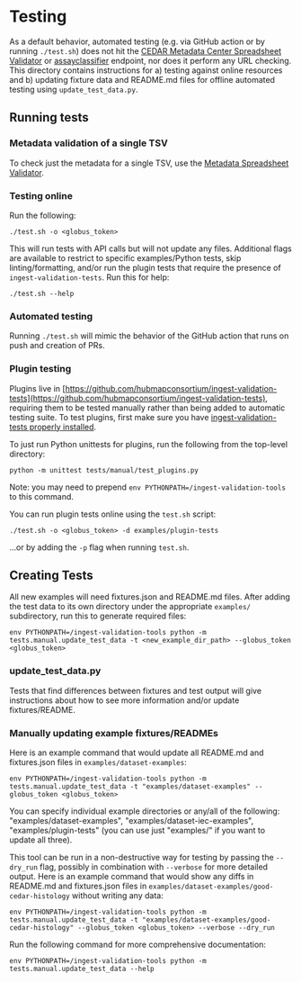 # Testing

As a default behavior, automated testing (e.g. via GitHub action or by running `./test.sh`) does not hit the [CEDAR Metadata Center Spreadsheet Validator](https://metadatacenter.github.io/spreadsheet-validator-docs/api-reference/) or [assayclassifier](https://github.com/hubmapconsortium/ingest-api/tree/main/src/routes/assayclassifier) endpoint, nor does it perform any URL checking. This directory contains instructions for a) testing against online resources and b) updating fixture data and README.md files for offline automated testing using `update_test_data.py`.

## Running tests

### Metadata validation of a single TSV

To check just the metadata for a single TSV, use the [Metadata Spreadsheet Validator](https://metadatavalidator.metadatacenter.org/).

### Testing online

Run the following:

```
./test.sh -o <globus_token>
```

This will run tests with API calls but will not update any files. Additional flags are available to restrict to specific examples/Python tests, skip linting/formatting, and/or run the plugin tests that require the presence of `ingest-validation-tests`. Run this for help:

```
./test.sh --help
```

### Automated testing

Running `./test.sh` will mimic the behavior of the GitHub action that runs on push and creation of PRs.

### Plugin testing

Plugins live in [https://github.com/hubmapconsortium/ingest-validation-tests](https://github.com/hubmapconsortium/ingest-validation-tests), requiring them to be tested manually rather than being added to automatic testing suite. To test plugins, first make sure you have [ingest-validation-tests properly installed](https://github.com/hubmapconsortium/ingest-validation-tools#running-plugin-tests).

To just run Python unittests for plugins, run the following from the top-level directory:

```
python -m unittest tests/manual/test_plugins.py
```
Note: you may need to prepend `env PYTHONPATH=/ingest-validation-tools` to this command. 

You can run plugin tests online using the `test.sh` script:

```
./test.sh -o <globus_token> -d examples/plugin-tests
```
...or by adding the `-p` flag when running `test.sh`.

## Creating Tests

All new examples will need fixtures.json and README.md files. After adding the test data to its own directory under the appropriate `examples/` subdirectory, run this to generate required files:

```
env PYTHONPATH=/ingest-validation-tools python -m tests.manual.update_test_data -t <new_example_dir_path> --globus_token <globus_token>
```

### update_test_data.py

Tests that find differences between fixtures and test output will give instructions about how to see more information and/or update fixtures/README.

### Manually updating example fixtures/READMEs

Here is an example command that would update all README.md and fixtures.json files in `examples/dataset-examples`:

```
env PYTHONPATH=/ingest-validation-tools python -m tests.manual.update_test_data -t "examples/dataset-examples" --globus_token <globus_token>
```

You can specify individual example directories or any/all of the following: "examples/dataset-examples", "examples/dataset-iec-examples", "examples/plugin-tests" (you can use just "examples/" if you want to update all three).

This tool can be run in a non-destructive way for testing by passing the `--dry_run` flag, possibly in combination with `--verbose` for more detailed output. Here is an example command that would show any diffs in README.md and fixtures.json files in `examples/dataset-examples/good-cedar-histology` without writing any data:

```
env PYTHONPATH=/ingest-validation-tools python -m tests.manual.update_test_data -t "examples/dataset-examples/good-cedar-histology" --globus_token <globus_token> --verbose --dry_run
```

Run the following command for more comprehensive documentation:

```
env PYTHONPATH=/ingest-validation-tools python -m tests.manual.update_test_data --help
```
